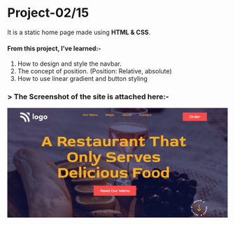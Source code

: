 # Project-02/15 
It is a static home page made using **HTML & CSS**.

#### From this project, I've learned:-

1. How to design and style the navbar.
2. The concept of position. (Position: Relative, absolute)
3. How to use linear gradient and button styling

### > The Screenshot of the site is attached here:-

![Project-2 ScreenShot:](SS2.png "Food Restraunt home page")
